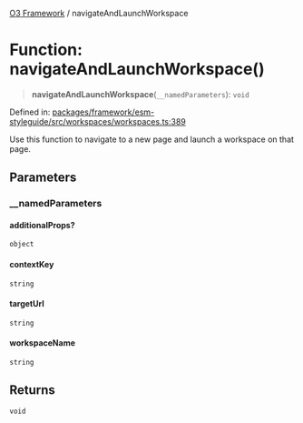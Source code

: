 [O3 Framework](../API.md) / navigateAndLaunchWorkspace

# Function: navigateAndLaunchWorkspace()

> **navigateAndLaunchWorkspace**(`__namedParameters`): `void`

Defined in: [packages/framework/esm-styleguide/src/workspaces/workspaces.ts:389](https://github.com/its-kios09/openmrs-esm-core/blob/main/packages/framework/esm-styleguide/src/workspaces/workspaces.ts#L389)

Use this function to navigate to a new page and launch a workspace on that page.

## Parameters

### \_\_namedParameters

#### additionalProps?

`object`

#### contextKey

`string`

#### targetUrl

`string`

#### workspaceName

`string`

## Returns

`void`
